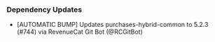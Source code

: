 ### Dependency Updates
* [AUTOMATIC BUMP] Updates purchases-hybrid-common to 5.2.3 (#744) via RevenueCat Git Bot (@RCGitBot)
